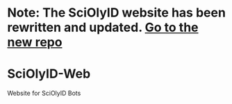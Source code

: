# Note: The SciOlyID website has been rewritten and updated. [Go to the new repo](https://github.com/tctree333/SciOlyID-Web-New)

# SciOlyID-Web
Website for SciOlyID Bots
